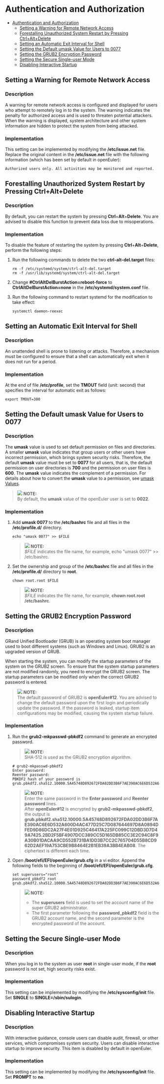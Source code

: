 # Authentication and Authorization

- [Authentication and Authorization](#authentication-and-authorization)
  - [Setting a Warning for Remote Network Access](#setting-a-warning-for-remote-network-access)
  - [Forestalling Unauthorized System Restart by Pressing Ctrl+Alt+Delete](#forestalling-unauthorized-system-restart-by-pressing-ctrlaltdelete)
  - [Setting an Automatic Exit Interval for Shell](#setting-an-automatic-exit-interval-for-shell)
  - [Setting the Default umask Value for Users to 0077](#setting-the-default-umask-value-for-users-to-0077)
  - [Setting the GRUB2 Encryption Password](#setting-the-grub2-encryption-password)
  - [Setting the Secure Single-user Mode](#setting-the-secure-single-user-mode)
  - [Disabling Interactive Startup](#disabling-interactive-startup)



## Setting a Warning for Remote Network Access

### Description

A warning for remote network access is configured and displayed for users who attempt to remotely log in to the system. The warning indicates the penalty for authorized access and is used to threaten potential attackers. When the warning is displayed, system architecture and other system information are hidden to protect the system from being attacked.

### Implementation

This setting can be implemented by modifying the  **/etc/issue.net**  file. Replace the original content in the  **/etc/issue.net**  file with the following information \(which has been set by default in openEuler\):

```
Authorized users only. All activities may be monitored and reported. 
```

## Forestalling Unauthorized System Restart by Pressing Ctrl+Alt+Delete

### Description

By default, you can restart the system by pressing **Ctrl**+**Alt**+**Delete**. You are advised to disable this function to prevent data loss due to misoperations.


### Implementation

To disable the feature of restarting the system by pressing  **Ctrl**+**Alt**+**Delete**, perform the following steps:

1.  Run the following commands to delete the two  **ctrl-alt-del.target**  files:

    ```
    rm -f /etc/systemd/system/ctrl-alt-del.target
    rm -f /usr/lib/systemd/system/ctrl-alt-del.target
    ```

2.  Change  **\#CtrlAltDelBurstAction=reboot-force**  to  **CtrlAltDelBurstAction=none**  in the  **/etc/systemd/system.conf**  file.
3.  Run the following command to restart systemd for the modification to take effect:

    ```
    systemctl daemon-reexec
    ```

## Setting an Automatic Exit Interval for Shell

### Description

An unattended shell is prone to listening or attacks. Therefore, a mechanism must be configured to ensure that a shell can automatically exit when it does not run for a period.

### Implementation

At the end of file  **/etc/profile**, set the  **TMOUT**  field \(unit: second\) that specifies the interval for automatic exit as follows:

```
export TMOUT=300
```

## Setting the Default umask Value for Users to 0077

### Description

The  **umask**  value is used to set default permission on files and directories. A smaller  **umask**  value indicates that group users or other users have incorrect permission, which brings system security risks. Therefore, the default  **umask**  value must be set to  **0077**  for all users, that is, the default permission on user directories is  **700**  and the permission on user files is  **600**. The  **umask**  value indicates the complement of a permission. For details about how to convert the  **umask**  value to a permission, see  [umask Values](#umask-values.md).

>![](public_sys-resources/icon-note.gif) **NOTE:**   
>By default, the  **umask**  value of the openEuler user is set to  **0022**.  

### Implementation

1.  Add  **umask 0077**  to the  **/etc/bashrc**  file and all files in the  **/etc/profile.d/**  directory.

    ```
    echo "umask 0077" >> $FILE
    ```

    >![](public_sys-resources/icon-note.gif) **NOTE:**   
    >_$FILE_  indicates the file name, for example, echo "umask 0077" \>\> /etc/bashrc.  

2.  Set the ownership and group of the  **/etc/bashrc**  file and all files in the  **/etc/profile.d/**  directory to  **root**.

    ```
    chown root.root $FILE
    ```

    >![](public_sys-resources/icon-note.gif) **NOTE:**   
    >_$FILE_  indicates the file name, for example,  **chown root.root /etc/bashrc**.  


## Setting the GRUB2 Encryption Password

### Description

GRand Unified Bootloader \(GRUB\) is an operating system boot manager used to boot different systems \(such as Windows and Linux\). GRUB2 is an upgraded version of GRUB.

When starting the system, you can modify the startup parameters of the system on the GRUB2 screen. To ensure that the system startup parameters are not modified randomly, you need to encrypt the GRUB2 screen. The startup parameters can be modified only when the correct GRUB2 password is entered.

>![](public_sys-resources/icon-note.gif) **NOTE:**   
>The default password of GRUB2 is  **openEuler\#12**. You are advised to change the default password upon the first login and periodically update the password. If the password is leaked, startup item configurations may be modified, causing the system startup failure.   

### Implementation

1.  Run the  **grub2-mkpasswd-pbkdf2**  command to generate an encrypted password.

    >![](public_sys-resources/icon-note.gif) **NOTE:**   
    >SHA-512 is used as the GRUB2 encryption algorithm.  

    ```
    # grub2-mkpasswd-pbkdf2
    Enter password: 
    Reenter password: 
    PBKDF2 hash of your password is 
    grub.pbkdf2.sha512.10000.5A45748D892672FDA02DD3B6F7AE390AC6E6D532A600D4AC477D25C7D087644697D8A0894DFED9D86DC2A27F4E01D925C46417A225FC099C12DBD3D7D49A7425.2BD2F5BF4907DCC389CC5D165DB85CC3E2C94C8F9A30B01DACAA9CD552B731BA1DD3B7CC2C765704D55B8CD962D2AEF19A753CBE9B8464E2B1EB39A3BB4EAB08
    ```

    >![](public_sys-resources/icon-note.gif) **NOTE:**   
    >Enter the same password in the  **Enter password**  and  **Reenter password**  lines.  
    >After  **openEuler\#12**  is encrypted by  **grub2-mkpasswd-pbkdf2**, the output is  **grub.pbkdf2.sha512.10000.5A45748D892672FDA02DD3B6F7AE390AC6E6D532A600D4AC477D25C7D087644697D8A0894DFED9D86DC2A27F4E01D925C46417A225FC099C12DBD3D7D49A7425.2BD2F5BF4907DCC389CC5D165DB85CC3E2C94C8F9A30B01DACAA9CD552B731BA1DD3B7CC2C765704D55B8CD962D2AEF19A753CBE9B8464E2B1EB39A3BB4EAB08**. The ciphertext is different each time.  

2.  Open  **/boot/efi/EFI/openEuler/grub.cfg**  in a vi editor. Append the following fields to the beginning of  **/boot/efi/EFI/openEuler/grub.cfg**.

    ```
    set superusers="root"
    password_pbkdf2 root grub.pbkdf2.sha512.10000.5A45748D892672FDA02DD3B6F7AE390AC6E6D532A600D4AC477D25C7D087644697D8A0894DFED9D86DC2A27F4E01D925C46417A225FC099C12DBD3D7D49A7425.2BD2F5BF4907DCC389CC5D165DB85CC3E2C94C8F9A30B01DACAA9CD552B731BA1DD3B7CC2C765704D55B8CD962D2AEF19A753CBE9B8464E2B1EB39A3BB4EAB08
    ```

    >![](public_sys-resources/icon-note.gif) **NOTE:**   
    >-   The  **superusers**  field is used to set the account name of the super GRUB2 administrator.  
    >-   The first parameter following the  **password\_pbkdf2**  field is the GRUB2 account name, and the second parameter is the encrypted password of the account.  


## Setting the Secure Single-user Mode

### Description

When you log in to the system as user  **root**  in single-user mode, if the  **root**  password is not set, high security risks exist.

### Implementation

This setting can be implemented by modifying the  **/etc/sysconfig/init**  file. Set  **SINGLE**  to  **SINGLE=/sbin/sulogin**.

## Disabling Interactive Startup

### Description

With interactive guidance, console users can disable audit, firewall, or other services, which compromises system security. Users can disable interactive startup to improve security. This item is disabled by default in openEuler.

### Implementation

This setting can be implemented by modifying the  **/etc/sysconfig/init**  file. Set  **PROMPT**  to  **no**.
